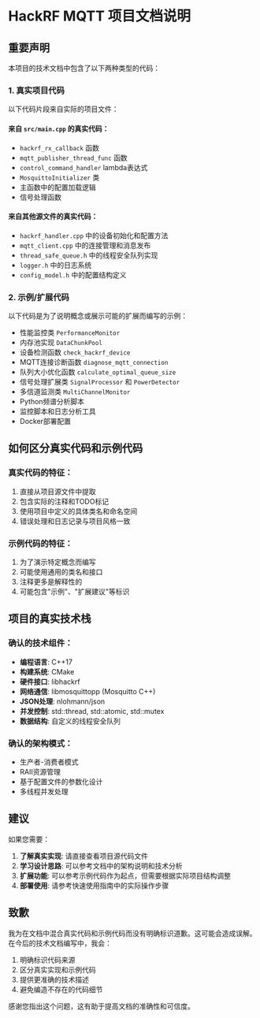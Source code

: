 # HackRF MQTT 项目文档说明

## 重要声明

本项目的技术文档中包含了以下两种类型的代码：

### 1. 真实项目代码
以下代码片段来自实际的项目文件：

#### 来自 `src/main.cpp` 的真实代码：
- `hackrf_rx_callback` 函数
- `mqtt_publisher_thread_func` 函数  
- `control_command_handler` lambda表达式
- `MosquittoInitializer` 类
- 主函数中的配置加载逻辑
- 信号处理函数

#### 来自其他源文件的真实代码：
- `hackrf_handler.cpp` 中的设备初始化和配置方法
- `mqtt_client.cpp` 中的连接管理和消息发布
- `thread_safe_queue.h` 中的线程安全队列实现
- `logger.h` 中的日志系统
- `config_model.h` 中的配置结构定义

### 2. 示例/扩展代码
以下代码是为了说明概念或展示可能的扩展而编写的示例：

- 性能监控类 `PerformanceMonitor`
- 内存池实现 `DataChunkPool`
- 设备检测函数 `check_hackrf_device`
- MQTT连接诊断函数 `diagnose_mqtt_connection`
- 队列大小优化函数 `calculate_optimal_queue_size`
- 信号处理扩展类 `SignalProcessor` 和 `PowerDetector`
- 多信道监测类 `MultiChannelMonitor`
- Python频谱分析脚本
- 监控脚本和日志分析工具
- Docker部署配置

## 如何区分真实代码和示例代码

### 真实代码的特征：
1. 直接从项目源文件中提取
2. 包含实际的注释和TODO标记
3. 使用项目中定义的具体类名和命名空间
4. 错误处理和日志记录与项目风格一致

### 示例代码的特征：
1. 为了演示特定概念而编写
2. 可能使用通用的类名和接口
3. 注释更多是解释性的
4. 可能包含"示例"、"扩展建议"等标识

## 项目的真实技术栈

### 确认的技术组件：
- **编程语言**: C++17
- **构建系统**: CMake
- **硬件接口**: libhackrf
- **网络通信**: libmosquittopp (Mosquitto C++)
- **JSON处理**: nlohmann/json
- **并发控制**: std::thread, std::atomic, std::mutex
- **数据结构**: 自定义的线程安全队列

### 确认的架构模式：
- 生产者-消费者模式
- RAII资源管理
- 基于配置文件的参数化设计
- 多线程并发处理

## 建议

如果您需要：

1. **了解真实实现**: 请直接查看项目源代码文件
2. **学习设计思路**: 可以参考文档中的架构说明和技术分析
3. **扩展功能**: 可以参考示例代码作为起点，但需要根据实际项目结构调整
4. **部署使用**: 请参考快速使用指南中的实际操作步骤

## 致歉

我为在文档中混合真实代码和示例代码而没有明确标识道歉。这可能会造成误解。在今后的技术文档编写中，我会：

1. 明确标识代码来源
2. 区分真实实现和示例代码
3. 提供更准确的技术描述
4. 避免编造不存在的代码细节

感谢您指出这个问题，这有助于提高文档的准确性和可信度。
